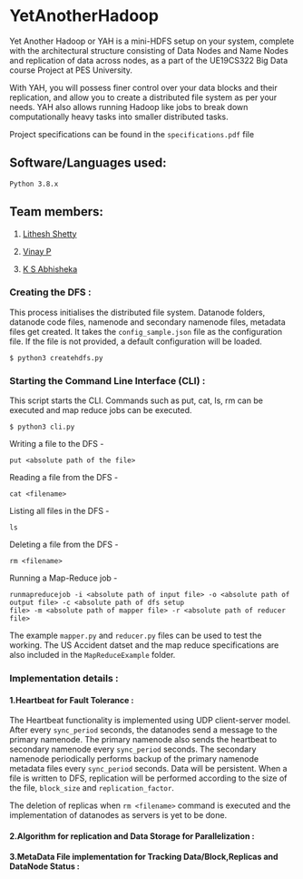 # YetAnotherHadoop

Yet Another Hadoop or YAH is a mini-HDFS setup on your system, complete with the architectural structure consisting of Data Nodes and Name Nodes and replication of data across nodes, as a part of the UE19CS322 Big Data course Project at PES University.

With YAH, you will possess finer control over your data blocks and their replication, and allow you to create a distributed file system as per your needs. YAH also allows running Hadoop like jobs to break down computationally heavy tasks into smaller distributed tasks.

Project specifications can be found in the ```specifications.pdf``` file

## Software/Languages used:

```Python 3.8.x```

## Team members:

1. [Lithesh Shetty](https://github.com/shettylithesh)

2. [Vinay P](https://github.com/Vinaypnaidu)

3. [K S Abhisheka](https://github.com/Abhi-k-s)

### Creating the DFS :

This process initialises the distributed file system. Datanode folders, datanode code files, namenode and secondary namenode files, metadata files get created. It takes the ```config_sample.json``` file as the configuration file. If the file is not provided, a default configuration will be loaded.

```
$ python3 createhdfs.py
```

### Starting the Command Line Interface (CLI) :


This script starts the CLI. Commands such as put, cat, ls, rm can be executed and map reduce jobs can be executed.

```
$ python3 cli.py
```


Writing a file to the DFS -

```
put <absolute path of the file>
```
  
Reading a file from the DFS -

```
cat <filename>
```
  
  
Listing all files in the DFS -

```  
ls
```
  
Deleting a file from the DFS -

``` 
rm <filename>
```
  
Running a Map-Reduce job -

```  
runmapreducejob -i <absolute path of input file> -o <absolute path of output file> -c <absolute path of dfs setup 
file> -m <absolute path of mapper file> -r <absolute path of reducer file>
```
  
The example ```mapper.py``` and ```reducer.py``` files can be used to test the working. The US Accident datset and the map reduce specifications are also included in the ```MapReduceExample``` folder.
  
  
### Implementation details :
  
#### 1.Heartbeat for Fault Tolerance :
The Heartbeat functionality is implemented using UDP client-server model. After every ```sync_period``` seconds, the datanodes send a message to the primary namenode. The primary namenode also sends the heartbeat to secondary namenode every ```sync_period``` seconds. The secondary namenode periodically performs backup of the primary namenode metadata files every ```sync_period``` seconds. Data will be persistent. When a file is written to DFS, replication will be performed according to the size of the file, ```block_size``` and ```replication_factor```.

The deletion of replicas when ```rm <filename>``` command is executed and the implementation of datanodes as servers is yet to be done.

#### 2.Algorithm for replication and Data Storage for Parallelization :

#### 3.MetaData File implementation for Tracking Data/Block,Replicas and DataNode Status :
